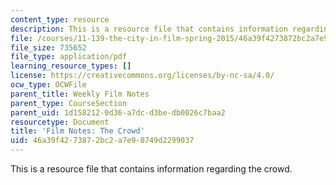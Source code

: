 ```yaml
---
content_type: resource
description: This is a resource file that contains information regarding the crowd.
file: /courses/11-139-the-city-in-film-spring-2015/46a39f4273872bc2a7e98749d2299037_MIT11_139S15_TheCrowd.pdf
file_size: 735652
file_type: application/pdf
learning_resource_types: []
license: https://creativecommons.org/licenses/by-nc-sa/4.0/
ocw_type: OCWFile
parent_title: Weekly Film Notes
parent_type: CourseSection
parent_uid: 1d158212-0d36-a7dc-d3be-db0026c7baa2
resourcetype: Document
title: 'Film Notes: The Crowd'
uid: 46a39f42-7387-2bc2-a7e9-8749d2299037
---
```

This is a resource file that contains information regarding the crowd.